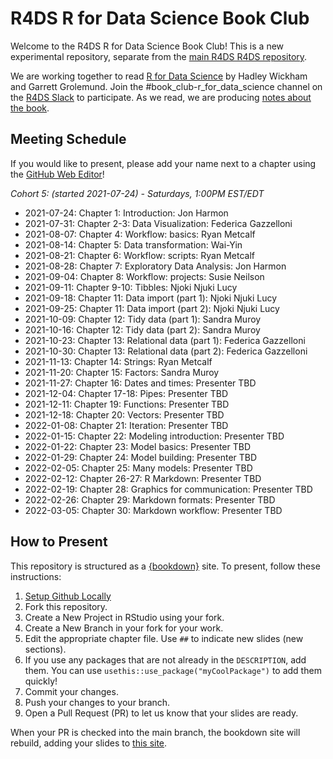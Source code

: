 # R4DS R for Data Science Book Club

Welcome to the R4DS R for Data Science Book Club!
This is a new experimental repository, separate from the [main R4DS R4DS repository](https://github.com/r4ds/bookclub-R_for_Data_Science).

We are working together to read [R for Data Science](https://r4ds.had.co.nz/) by Hadley Wickham and Garrett Grolemund.
Join the #book_club-r_for_data_science channel on the [R4DS Slack](https://r4ds.io/join) to participate.
As we read, we are producing [notes about the book](https://r4ds.github.io/bookclub-r4ds/).

## Meeting Schedule

If you would like to present, please add your name next to a chapter using the [GitHub Web Editor](https://youtu.be/d41oc2OMAuI)!

*Cohort 5: (started 2021-07-24) - Saturdays, 1:00PM EST/EDT*

- 2021-07-24: Chapter 1: Introduction: Jon Harmon
- 2021-07-31: Chapter 2-3: Data Visualization: Federica Gazzelloni
- 2021-08-07: Chapter 4: Workflow: basics: Ryan Metcalf
- 2021-08-14: Chapter 5: Data transformation:  Wai-Yin
- 2021-08-21: Chapter 6: Workflow: scripts:  Ryan Metcalf
- 2021-08-28: Chapter 7: Exploratory Data Analysis:  Jon Harmon
- 2021-09-04: Chapter 8: Workflow: projects:  Susie Neilson
- 2021-09-11: Chapter 9-10: Tibbles: Njoki Njuki Lucy
- 2021-09-18: Chapter 11: Data import (part 1): Njoki Njuki Lucy
- 2021-09-25: Chapter 11: Data import (part 2): Njoki Njuki Lucy
- 2021-10-09: Chapter 12: Tidy data (part 1): Sandra Muroy
- 2021-10-16: Chapter 12: Tidy data (part 2): Sandra Muroy
- 2021-10-23: Chapter 13: Relational data (part 1): Federica Gazzelloni
- 2021-10-30: Chapter 13: Relational data (part 2): Federica Gazzelloni
- 2021-11-13: Chapter 14: Strings: Ryan Metcalf
- 2021-11-20: Chapter 15: Factors: Sandra Muroy
- 2021-11-27: Chapter 16: Dates and times: Presenter TBD
- 2021-12-04: Chapter 17-18: Pipes: Presenter TBD
- 2021-12-11: Chapter 19: Functions: Presenter TBD
- 2021-12-18: Chapter 20: Vectors: Presenter TBD
- 2022-01-08: Chapter 21: Iteration: Presenter TBD
- 2022-01-15: Chapter 22: Modeling introduction: Presenter TBD
- 2022-01-22: Chapter 23: Model basics: Presenter TBD
- 2022-01-29: Chapter 24: Model building: Presenter TBD
- 2022-02-05: Chapter 25: Many models: Presenter TBD
- 2022-02-12: Chapter 26-27: R Markdown: Presenter TBD
- 2022-02-19: Chapter 28: Graphics for communication: Presenter TBD
- 2022-02-26: Chapter 29: Markdown formats: Presenter TBD
- 2022-03-05: Chapter 30: Markdown workflow: Presenter TBD

## How to Present

This repository is structured as a [{bookdown}](https://CRAN.R-project.org/package=bookdown) site.
To present, follow these instructions:

1. [Setup Github Locally](https://www.youtube.com/watch?v=hNUNPkoledI)
2. Fork this repository.
3. Create a New Project in RStudio using your fork.
4. Create a New Branch in your fork for your work.
5. Edit the appropriate chapter file. Use `##` to indicate new slides (new sections).
6. If you use any packages that are not already in the `DESCRIPTION`, add them. You can use `usethis::use_package("myCoolPackage")` to add them quickly!
7. Commit your changes.
8. Push your changes to your branch.
9. Open a Pull Request (PR) to let us know that your slides are ready.

When your PR is checked into the main branch, the bookdown site will rebuild, adding your slides to [this site](https://r4ds.github.io/bookclub-URL/).
